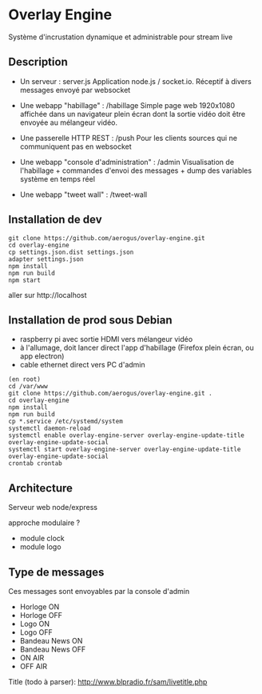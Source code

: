# Overlay Engine

Système d'incrustation dynamique et administrable pour stream live

## Description

- Un serveur : server.js
  Application node.js / socket.io. Réceptif à divers messages envoyé par websocket

- Une webapp "habillage" : /habillage
  Simple page web 1920x1080 affichée dans un navigateur plein écran dont la sortie vidéo
  doit être envoyée au mélangeur vidéo.

- Une passerelle HTTP REST : /push
  Pour les clients sources qui ne communiquent pas en websocket

- Une webapp "console d'administration" : /admin
  Visualisation de l'habillage + commandes d'envoi des messages + dump des variables système en temps réel

- Une webapp "tweet wall" : /tweet-wall

## Installation de dev

```
git clone https://github.com/aerogus/overlay-engine.git
cd overlay-engine
cp settings.json.dist settings.json
adapter settings.json
npm install
npm run build
npm start
```

aller sur http://localhost

## Installation de prod sous Debian

- raspberry pi avec sortie HDMI vers mélangeur vidéo
- à l'allumage, doit lancer direct l'app d'habillage (Firefox plein écran, ou app electron)
- cable ethernet direct vers PC d'admin

```
(en root)
cd /var/www
git clone https://github.com/aerogus/overlay-engine.git .
cd overlay-engine
npm install
npm run build
cp *.service /etc/systemd/system
systemctl daemon-reload
systemctl enable overlay-engine-server overlay-engine-update-title overlay-engine-update-social
systemctl start overlay-engine-server overlay-engine-update-title overlay-engine-update-social
crontab crontab
```

## Architecture

Serveur web node/express

approche modulaire ?
- module clock
- module logo

## Type de messages

Ces messages sont envoyables par la console d'admin

- Horloge ON
- Horloge OFF
- Logo ON
- Logo OFF
- Bandeau News ON
- Bandeau News OFF
- ON AIR
- OFF AIR


Title (todo à parser):
http://www.blpradio.fr/sam/livetitle.php


